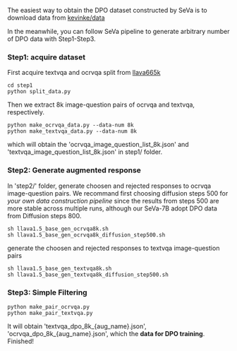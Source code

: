 The easiest way to obtain the DPO dataset constructed by SeVa is to download data from [kevinke/data](https://huggingface.co/kevinke/data)

In the meanwhile, you can follow SeVa pipeline to generate arbitrary number of DPO data with Step1-Step3.

### Step1: acquire dataset
First acquire textvqa and ocrvqa split from [llava665k](https://huggingface.co/datasets/liuhaotian/LLaVA-Instruct-150K/blob/main/llava_v1_5_mix665k.json)
```
cd step1
python split_data.py
```
Then we extract 8k image-question pairs of ocrvqa and textvqa, respectively.
```
python make_ocrvqa_data.py --data-num 8k
python make_textvqa_data.py --data-num 8k
```
which will obtain the 'ocrvqa_image_question_list_8k.json' and 'textvqa_image_question_list_8k.json' in step1/ folder.
### Step2: Generate augmented response
In 'step2/' folder, generate choosen and rejected responses to ocrvqa image-question pairs. We recommand first choosing diffusion steps 500 for *your own data construction pipeline* since the results from steps 500 are more stable across multiple runs, although our SeVa-7B adopt DPO data from Diffusion steps 800.
```
sh llava1.5_base_gen_ocrvqa8k.sh
sh llava1.5_base_gen_ocrvqa8k_diffusion_step500.sh
```
generate the choosen and rejected responses to textvqa image-question pairs
```
sh llava1.5_base_gen_textvqa8k.sh
sh llava1.5_base_gen_textvqa8k_diffusion_step500.sh
```

### Step3: Simple Filtering
```
python make_pair_ocrvqa.py
python make_pair_textvqa.py
```
It will obtain 'textvqa_dpo_8k_{aug_name}.json', 'ocrvqa_dpo_8k_{aug_name}.json', which the **data for DPO training**. Finished!
